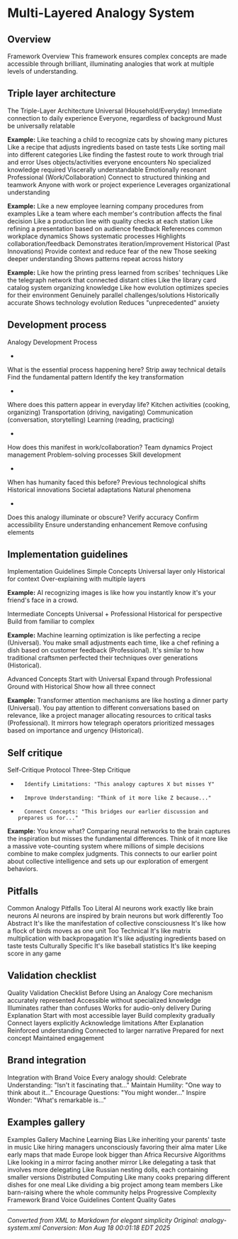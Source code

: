 # Multi-Layered Analogy System



## Overview
Framework Overview
This framework ensures complex concepts are made accessible through brilliant,
illuminating analogies that work at multiple levels of understanding.

## Triple layer architecture
The Triple-Layer Architecture
Universal (Household/Everyday)
Immediate connection to daily experience
Everyone, regardless of background
Must be universally relatable

**Example:**
Like teaching a child to recognize cats by showing many pictures
Like a recipe that adjusts ingredients based on taste tests
Like sorting mail into different categories
Like finding the fastest route to work through trial and error
Uses objects/activities everyone encounters
No specialized knowledge required
Viscerally understandable
Emotionally resonant
Professional (Work/Collaboration)
Connect to structured thinking and teamwork
Anyone with work or project experience
Leverages organizational understanding

**Example:**
Like a new employee learning company procedures from examples
Like a team where each member's contribution affects the final decision
Like a production line with quality checks at each station
Like refining a presentation based on audience feedback
References common workplace dynamics
Shows systematic processes
Highlights collaboration/feedback
Demonstrates iteration/improvement
Historical (Past Innovations)
Provide context and reduce fear of the new
Those seeking deeper understanding
Shows patterns repeat across history

**Example:**
Like how the printing press learned from scribes' techniques
Like the telegraph network that connected distant cities
Like the library card catalog system organizing knowledge
Like how evolution optimizes species for their environment
Genuinely parallel challenges/solutions
Historically accurate
Shows technology evolution
Reduces "unprecedented" anxiety

## Development process
Analogy Development Process

- 
      
What is the essential process happening here?
Strip away technical details
Find the fundamental pattern
Identify the key transformation

- 
      
Where does this pattern appear in everyday life?
Kitchen activities (cooking, organizing)
Transportation (driving, navigating)
Communication (conversation, storytelling)
Learning (reading, practicing)

- 
      
How does this manifest in work/collaboration?
Team dynamics
Project management
Problem-solving processes
Skill development

- 
      
When has humanity faced this before?
Previous technological shifts
Historical innovations
Societal adaptations
Natural phenomena

- 
      
Does this analogy illuminate or obscure?
Verify accuracy
Confirm accessibility
Ensure understanding enhancement
Remove confusing elements

## Implementation guidelines
Implementation Guidelines
Simple Concepts
Universal layer only
Historical for context
Over-explaining with multiple layers

**Example:**
AI recognizing images is like how you instantly know it's your friend's face in a crowd.

Intermediate Concepts
Universal + Professional
Historical for perspective
Build from familiar to complex

**Example:**
Machine learning optimization is like perfecting a recipe (Universal). You make small adjustments
each time, like a chef refining a dish based on customer feedback (Professional). It's similar
to how traditional craftsmen perfected their techniques over generations (Historical).

Advanced Concepts
Start with Universal
Expand through Professional
Ground with Historical
Show how all three connect

**Example:**
Transformer attention mechanisms are like hosting a dinner party (Universal). You pay attention
to different conversations based on relevance, like a project manager allocating resources to
critical tasks (Professional). It mirrors how telegraph operators prioritized messages based
on importance and urgency (Historical).


## Self critique
Self-Critique Protocol
Three-Step Critique

- 
        Identify Limitations: "This analogy captures X but misses Y"

- 
        Improve Understanding: "Think of it more like Z because..."

- 
        Connect Concepts: "This bridges our earlier discussion and prepares us for..."

**Example:**
You know what? Comparing neural networks to the brain captures the inspiration but misses
the fundamental differences. Think of it more like a massive vote-counting system where
millions of simple decisions combine to make complex judgments. This connects to our earlier
point about collective intelligence and sets up our exploration of emergent behaviors.


## Pitfalls
Common Analogy Pitfalls
Too Literal
AI neurons work exactly like brain neurons
AI neurons are inspired by brain neurons but work differently
Too Abstract
It's like the manifestation of collective consciousness
It's like how a flock of birds moves as one unit
Too Technical
It's like matrix multiplication with backpropagation
It's like adjusting ingredients based on taste tests
Culturally Specific
It's like baseball statistics
It's like keeping score in any game

## Validation checklist
Quality Validation Checklist
Before Using an Analogy
Core mechanism accurately represented
Accessible without specialized knowledge
Illuminates rather than confuses
Works for audio-only delivery
During Explanation
Start with most accessible layer
Build complexity gradually
Connect layers explicitly
Acknowledge limitations
After Explanation
Reinforced understanding
Connected to larger narrative
Prepared for next concept
Maintained engagement

## Brand integration
Integration with Brand Voice
Every analogy should:
Celebrate Understanding: "Isn't it fascinating that..."
Maintain Humility: "One way to think about it..."
Encourage Questions: "You might wonder..."
Inspire Wonder: "What's remarkable is..."

## Examples gallery
Examples Gallery
Machine Learning Bias
Like inheriting your parents' taste in music
Like hiring managers unconsciously favoring their alma mater
Like early maps that made Europe look bigger than Africa
Recursive Algorithms
Like looking in a mirror facing another mirror
Like delegating a task that involves more delegating
Like Russian nesting dolls, each containing smaller versions
Distributed Computing
Like many cooks preparing different dishes for one meal
Like dividing a big project among team members
Like barn-raising where the whole community helps
Progressive Complexity Framework
Brand Voice Guidelines
Content Quality Gates

---

*Converted from XML to Markdown for elegant simplicity*
*Original: analogy-system.xml*
*Conversion: Mon Aug 18 00:01:18 EDT 2025*
